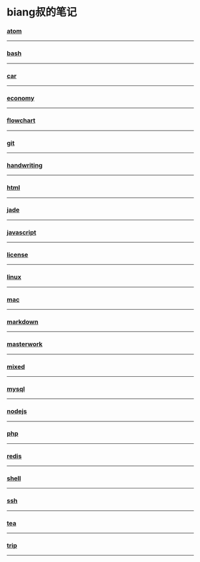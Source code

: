 biang叔的笔记
===========

### [atom](atom/index)

---

### [bash](bash/index)

---

### [car](car/index)

---

### [economy](economy/index)

---

### [flowchart](flowchart/index)

---

### [git](git/index)

---

### [handwriting](handwriting/index)

---

### [html](html/index)

---

### [jade](jade/index)

---

### [javascript](javascript/index)

---

### [license](license/index)

---

### [linux](linux/index)

---

### [mac](mac/index)

---

### [markdown](markdown/index)

---

### [masterwork](masterwork/index)

---

### [mixed](mixed/index)

---

### [mysql](mysql/index)

---

### [nodejs](nodejs/index)

---

### [php](php/index)

---

### [redis](redis/index)

---

### [shell](shell/index)

---

### [ssh](ssh/index)

---

### [tea](tea/index)

---

### [trip](trip/index)

---
